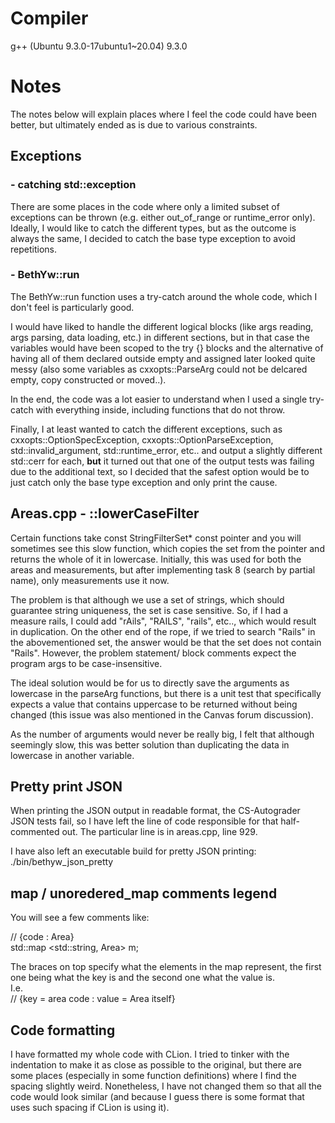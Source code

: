 # Compiler
g++ (Ubuntu 9.3.0-17ubuntu1~20.04) 9.3.0  

# Notes
The notes below will explain places where I feel the code could have been better, but ultimately ended as is due to various constraints.  

## Exceptions
### - catching std::exception
There are some places in the code where only a limited subset of exceptions can be thrown (e.g. either out_of_range or runtime_error only). Ideally, I would like to catch the different types, but as the outcome is always the same, I decided to catch the base type exception to avoid repetitions.

### - BethYw::run
The BethYw::run function uses a try-catch around the whole code, which I don't feel is particularly good.  

I would have liked to handle the different logical blocks (like args reading, args parsing, data loading, etc.) in different sections, but in that case the variables would have been scoped to the try {} blocks and the alternative of having all of them declared outside empty and assigned later looked quite messy (also some variables as cxxopts::ParseArg could not be delcared empty, copy constructed or moved..).  

In the end, the code was a lot easier to understand when I used a single try-catch with everything inside, including functions that do not throw.  

Finally, I at least wanted to catch the different exceptions, such as cxxopts::OptionSpecException, cxxopts::OptionParseException, std::invalid_argument, std::runtime_error, etc.. and output a slightly different std::cerr for each, **but** it turned out that one of the output tests was failing due to the additional text, so I decided that the safest option would be to just catch only the base type exception and only print the cause.

## Areas.cpp - ::lowerCaseFilter
Certain functions take const StringFilterSet* const pointer and you will sometimes see this slow function, which copies the set from the pointer and returns the whole of it in lowercase. Initially, this was used for both the areas and measurements, but after implementing task 8 (search by partial name), only measurements use it now.  

The problem is that although we use a set of strings, which should guarantee string uniqueness, the set is case sensitive. So, if I had a measure rails, I could add "rAils", "RAILS", "rails", etc.., which would result in duplication. On the other end of the rope, if we tried to search "Rails" in the abovementioned set, the answer would be that the set does not contain "Rails". However, the problem statement/ block comments expect the program args to be case-insensitive.  

The ideal solution would be for us to directly save the arguments as lowercase in the parseArg functions, but there is a unit test that specifically expects a value that contains uppercase to be returned without being changed (this issue was also mentioned in the Canvas forum discussion).  

As the number of arguments would never be really big, I felt that although seemingly slow, this was better solution than duplicating the data in lowercase in another variable.

## Pretty print JSON
When printing the JSON output in readable format, the CS-Autograder JSON tests fail, so I have left the line of code responsible for that half-commented out. The particular line is in areas.cpp, line 929.  

I have also left an executable build for pretty JSON printing: ./bin/bethyw_json_pretty


## map / unoredered_map comments legend
You will see a few comments like:

// {code : Area}  
std::map <std::string, Area> m;

The braces on top specify what the elements in the map represent, the first one being what the key is and the second one what the value is.  
I.e.  
// {key = area code : value = Area itself}

## Code formatting
I have formatted my whole code with CLion. I tried to tinker with the indentation to make it as close as possible to the original, but there are some places (especially in some function definitions) where I find the spacing slightly weird. Nonetheless, I have not changed them so that all the code would look similar (and because I guess there is some format that uses such spacing if CLion is using it).
